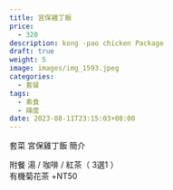 ```yaml
---
title: 宮保雞丁飯
price:
  - 320
description: kong -pao chicken Package
draft: true
weight: 5
image: images/img_1593.jpeg
categories:
  - 套餐
tags:
  - 素食
  - 辣度
date: 2023-08-11T23:15:03+08:00
---
```


套菜 宮保雞丁飯 簡介

  附餐  湯 / 咖啡 / 紅茶（ 3選1 ）\
  有機菊花茶 +NT50
